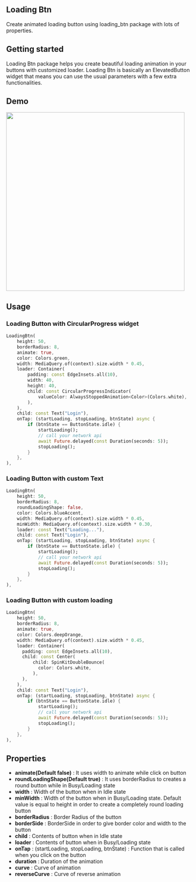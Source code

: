 <!--
This README describes the package. If you publish this package to pub.dev,
this README's contents appear on the landing page for your package.

For information about how to write a good package README, see the guide for
[writing package pages](https://dart.dev/guides/libraries/writing-package-pages).

For general information about developing packages, see the Dart guide for
[creating packages](https://dart.dev/guides/libraries/create-library-packages)
and the Flutter guide for
[developing packages and plugins](https://flutter.dev/developing-packages).
-->

## Loading Btn

Create animated loading button using loading_btn package with lots of properties.

## Getting started

Loading Btn package helps you create beautiful loading animation in your buttons with customized
loader. Loading Btn is basically an ElevatedButton widget that means you can use the usual
parameters with a few extra functionalities.

## Demo

<img src='https://github.com/yasin1376/loading_btn/blob/master/demo/loading_btn.gif?raw=true' height='480px' />

## Usage

### Loading Button with CircularProgress widget

```dart
LoadingBtn(
    height: 50,
    borderRadius: 8,
    animate: true,
    color: Colors.green,
    width: MediaQuery.of(context).size.width * 0.45,
    loader: Container(
        padding: const EdgeInsets.all(10),
        width: 40,
        height: 40,
        child: const CircularProgressIndicator(
            valueColor: AlwaysStoppedAnimation<Color>(Colors.white),
        ),
    ),
    child: const Text("Login"),
    onTap: (startLoading, stopLoading, btnState) async {
        if (btnState == ButtonState.idle) {
            startLoading();
            // call your network api
            await Future.delayed(const Duration(seconds: 5));
            stopLoading();
        }
    },
),
```

### Loading Button with custom Text

```dart
LoadingBtn(
    height: 50,
    borderRadius: 8,
    roundLoadingShape: false,
    color: Colors.blueAccent,
    width: MediaQuery.of(context).size.width * 0.45,
    minWidth: MediaQuery.of(context).size.width * 0.30,
    loader: const Text("Loading..."),
    child: const Text("Login"),
    onTap: (startLoading, stopLoading, btnState) async {
        if (btnState == ButtonState.idle) {
            startLoading();
            // call your network api
            await Future.delayed(const Duration(seconds: 5));
            stopLoading();
        }
    },
),
```

### Loading Button with custom loading

```dart
LoadingBtn(
    height: 50,
    borderRadius: 8,
    animate: true,
    color: Colors.deepOrange,
    width: MediaQuery.of(context).size.width * 0.45,
    loader: Container(
      padding: const EdgeInsets.all(10),
      child: const Center(
          child: SpinKitDoubleBounce(
            color: Colors.white,
          ),
      ),
    ),
    child: const Text("Login"),
    onTap: (startLoading, stopLoading, btnState) async {
        if (btnState == ButtonState.idle) {
            startLoading();
            // call your network api
            await Future.delayed(const Duration(seconds: 5));
            stopLoading();
        }
    },
),
```

## Properties

* **animate(Default false)** : It uses width to animate while click on button
* **roundLoadingShape(Default true)** : It uses borderRadius to creates a round button while in Busy/Loading state
* **width** : Width of the button when in Idle state
* **minWidth** : Width of the button when in Busy/Loading state. Default value is equal to height in order to create a completely round loading button 
* **borderRadius** : Border Radius of the button
* **borderSide** : BorderSide in order to give border color and width to the button 
* **child** : Contents of button when in Idle state 
* **loader** : Contents of button when in Busy/Loading state 
* **onTap** : (startLoading, stopLoading, btnState) : Function that is called when you click on the button
* **duration** : Duration of the animation 
* **curve** : Curve of animation
* **reverseCurve** : Curve of reverse animation